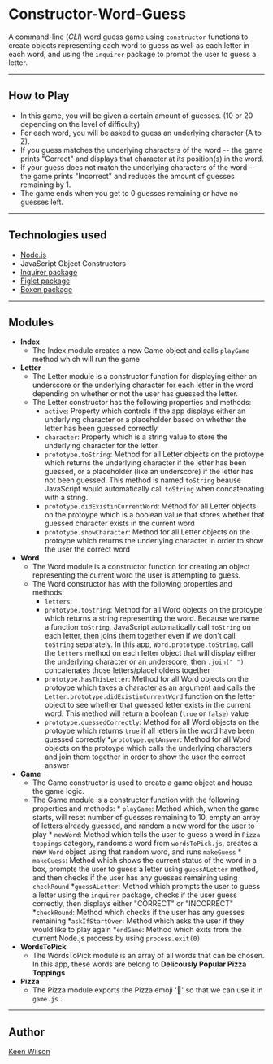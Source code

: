 # Constructor-Word-Guess
A command-line (*CLI*) word guess game using `constructor` functions to create objects representing each word to guess as well as each letter in each word, and using the `inquirer` package to prompt the user to guess a letter.

---
## How to Play

* In this game, you will be given a certain amount of guesses. (10 or 20 depending on the level of difficulty)
* For each word, you will be asked to guess an underlying character (A to Z).
* If you guess matches the underlying characters of the word -- the game prints "Correct" and displays that character at its position(s) in the word.
* If your guess does not match the underlying characters of the word -- the game prints "Incorrect" and reduces the amount of guesses remaining by 1.
* The game ends when you get to 0 guesses remaining or have no guesses left.

---
## Technologies used
* [Node.js](https://nodejs.org/en/)
* JavaScript Object Constructors
* [Inquirer package](https://www.npmjs.com/package/inquirer)
* [Figlet package](https://www.npmjs.com/package/figlet)
* [Boxen package](https://www.npmjs.com/package/boxen) 

---
## Modules
* **Index**
    * The Index module creates a new Game object and calls `playGame` method which will run the game
* **Letter**
    * The Letter module is a constructor function for displaying either an underscore or the underlying character for each letter in the word depending on whether or not the user has guessed the letter.
    * The Letter constructor has the following properties and methods: 
        * `active`: Property which controls if the app displays either an underlying character or a placeholder based on whether the letter has been guessed correctly
        * `character`: Property which is a string value to store the underlying character for the letter
        * `prototype.toString`: Method for all Letter objects on the protoype which returns the underlying character if the letter has been guessed,  or a placeholder (like an underscore) if the letter has not been guessed. This method is named  `toString` beause JavaScript would automatically call `toString` when concatenating with a string.
        * `prototype.didExistinCurrentWord`: Method for all Letter objects on the protoype which is a boolean value that stores whether that guessed character exists in the current word
        * `prototype.showCharacter`: Method for all Letter objects on the protoype which returns the underlying character in order to show the user the correct word
* **Word**
    * The Word module is a constructor function for creating an object representing the current word the user is attempting to guess.
    * The Word constructor has with the following properties and methods:
        * `letters`:
        * `prototype.toString`: Method for all Word objects on the protoype which returns a string representing the word. Because we name a function `toString`, JavaScript automatically call `toString` on each letter, then joins them together even if we don't call `toString` separately. In this app, `Word.prototype.toString`. call the `letters` method on each letter object that will display either the underlying character or an underscore, then `.join(" ")` concatenates those letters/placeholders together
        * `prototype.hasThisLetter`: Method for all Word objects on the protoype which takes a character as an argument and calls the `Letter.prototype.didExistinCurrentWord` function on the letter object to see whether that guessed letter exists in the current word. This method will return a boolean (`true` or `false`) value
        * `prototype.guessedCorrectly`: Method for all Word objects on the protoype which returns `true` if all letters in the word have been guessed correctly
        *`prototype.getAnswer`: Method for all Word objects on the protoype which calls the underlying characters and join them together in order to show the user the correct answer
* **Game**
    * The Game constructor is used to create a game object and house the game logic.
    * The Game module is a constructor function with the following properties and methods: 
            * `playGame`: Method which, when the game starts, will reset number of guesses remaining to 10, empty an array of letters already guessed, and random a new word for the user to play
            * `newWord`: Method which tells the user to guess a word in `Pizza toppings` category, randoms a word from `wordsToPick.js`, creates a new `Word` object using that random word, and runs `makeGuess`
            * `makeGuess`: Method which shows the current status of the word in a box, prompts the user to guess a letter using `guessALetter` method, and then checks if the user has any guesses remaining using `checkRound`
            *`guessALetter`: Method which prompts the user to guess a letter using the `inquirer` package, checks if the user guess correctly, then displays either "CORRECT" or "INCORRECT"
            *`checkRound`: Method which checks if the user has any guesses remaining
            *`askIfStartOver`: Method which asks the user if they would like to play again
            *`endGame`: Method which exits from the current Node.js process by using `process.exit(0)`
* **WordsToPick**
    * The WordsToPick module is an array of all words that can be chosen. In this app, these words are belong to **Delicously Popular Pizza Toppings**
* **Pizza**
    * The Pizza module exports the Pizza emoji '🍕' so that we can use it in `game.js` . 
    
---
## Author
    
[Keen Wilson](http://www.keenwilson.com)
